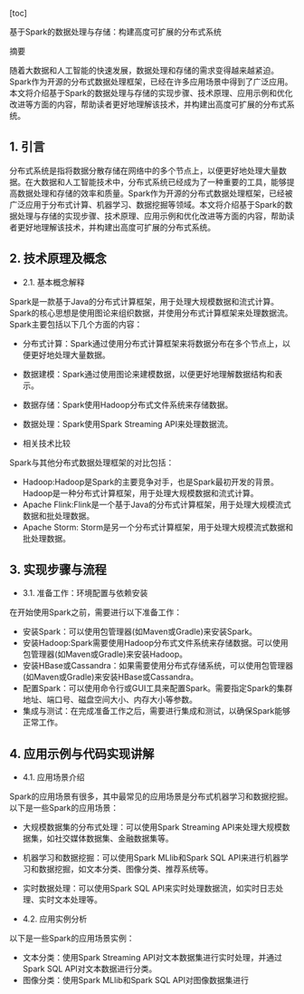 
[toc]                    
                
                
基于Spark的数据处理与存储：构建高度可扩展的分布式系统

摘要

随着大数据和人工智能的快速发展，数据处理和存储的需求变得越来越紧迫。Spark作为开源的分布式数据处理框架，已经在许多应用场景中得到了广泛应用。本文将介绍基于Spark的数据处理与存储的实现步骤、技术原理、应用示例和优化改进等方面的内容，帮助读者更好地理解该技术，并构建出高度可扩展的分布式系统。

## 1. 引言

分布式系统是指将数据分散存储在网络中的多个节点上，以便更好地处理大量数据。在大数据和人工智能技术中，分布式系统已经成为了一种重要的工具，能够提高数据处理和存储的效率和质量。Spark作为开源的分布式数据处理框架，已经被广泛应用于分布式计算、机器学习、数据挖掘等领域。本文将介绍基于Spark的数据处理与存储的实现步骤、技术原理、应用示例和优化改进等方面的内容，帮助读者更好地理解该技术，并构建出高度可扩展的分布式系统。

## 2. 技术原理及概念

- 2.1. 基本概念解释

Spark是一款基于Java的分布式计算框架，用于处理大规模数据和流式计算。Spark的核心思想是使用图论来组织数据，并使用分布式计算框架来处理数据流。Spark主要包括以下几个方面的内容：

- 分布式计算：Spark通过使用分布式计算框架来将数据分布在多个节点上，以便更好地处理大量数据。
- 数据建模：Spark通过使用图论来建模数据，以便更好地理解数据结构和表示。
- 数据存储：Spark使用Hadoop分布式文件系统来存储数据。
- 数据处理：Spark使用Spark Streaming API来处理数据流。

- 相关技术比较

Spark与其他分布式数据处理框架的对比包括：

- Hadoop:Hadoop是Spark的主要竞争对手，也是Spark最初开发的背景。Hadoop是一种分布式计算框架，用于处理大规模数据和流式计算。
- Apache Flink:Flink是一个基于Java的分布式计算框架，用于处理大规模流式数据和批处理数据。
- Apache Storm: Storm是另一个分布式计算框架，用于处理大规模流式数据和批处理数据。

## 3. 实现步骤与流程

- 3.1. 准备工作：环境配置与依赖安装

在开始使用Spark之前，需要进行以下准备工作：

- 安装Spark：可以使用包管理器(如Maven或Gradle)来安装Spark。
- 安装Hadoop:Spark需要使用Hadoop分布式文件系统来存储数据。可以使用包管理器(如Maven或Gradle)来安装Hadoop。
- 安装HBase或Cassandra：如果需要使用分布式存储系统，可以使用包管理器(如Maven或Gradle)来安装HBase或Cassandra。
- 配置Spark：可以使用命令行或GUI工具来配置Spark。需要指定Spark的集群地址、端口号、磁盘空间大小、内存大小等参数。
- 集成与测试：在完成准备工作之后，需要进行集成和测试，以确保Spark能够正常工作。

## 4. 应用示例与代码实现讲解

- 4.1. 应用场景介绍

Spark的应用场景有很多，其中最常见的应用场景是分布式机器学习和数据挖掘。以下是一些Spark的应用场景：

- 大规模数据集的分布式处理：可以使用Spark Streaming API来处理大规模数据集，如社交媒体数据集、金融数据集等。
- 机器学习和数据挖掘：可以使用Spark MLlib和Spark SQL API来进行机器学习和数据挖掘，如文本分类、图像分类、推荐系统等。
- 实时数据处理：可以使用Spark SQL API来实时处理数据流，如实时日志处理、实时文本处理等。

- 4.2. 应用实例分析

以下是一些Spark的应用场景实例：

- 文本分类：使用Spark Streaming API对文本数据集进行实时处理，并通过Spark SQL API对文本数据进行分类。
- 图像分类：使用Spark MLlib和Spark SQL API对图像数据集进行

